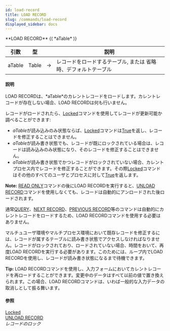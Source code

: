```yaml
---
id: load-record
title: LOAD RECORD
slug: /commands/load-record
displayed_sidebar: docs
---
```


<!--REF #_command_.LOAD RECORD.Syntax-->**LOAD RECORD** {( *aTable* )}<!-- END REF-->
<!--REF #_command_.LOAD RECORD.Params-->
| 引数 | 型 |  | 説明 |
| --- | --- | --- | --- |
| aTable | Table | &rarr; | レコードをロードするテーブル, または 省略時、デフォルトテーブル |

<!-- END REF-->

#### 説明 

<!--REF #_command_.LOAD RECORD.Summary-->LOAD RECORDは、*aTable*のカレントレコードをロードします。<!-- END REF-->カレントレコードが存在しない場合、LOAD RECORDは何も行いません。  
レコードがロードされたら、[Locked](locked.md "Locked")コマンドを使用してレコードが更新可能か調べることができます:

* *aTable*が読み込みのみ状態ならば、[Locked](locked.md "Locked")コマンドは[True](true.md "True")を返し、レコードを修正することはできません。
* *aTable*が読み書き状態でも、レコ－ドが既にロックされている場合は、レコードは読み込みのみ状態になり、そのレコードを修正することはできません。
* *aTable*が読み書き状態でかつレコ－ドがロックされていない場合、カレントプロセス内でレコードを修正することができます。その際[Locked](locked.md "Locked")コマンドはその他のすべてのユーザとプロセスに対して[True](true.md "True")を返します。

**Note:** [READ ONLY](read-only.md "READ ONLY")コマンドの後にLOAD RECORDを実行すると、[UNLOAD RECORD](unload-record.md "UNLOAD RECORD")コマンドを使用しなくても、レコードは自動的にアンロードされた後ロードされます。

通常[QUERY](query.md "QUERY")、[NEXT RECORD](next-record.md "NEXT RECORD")、[PREVIOUS RECORD](previous-record.md "PREVIOUS RECORD")等のコマンドは自動的にカレントレコードをロードするため、LOAD RECORDコマンドを使用する必要はありません。

マルチュユーザ環境やマルチプロセス環境において既存レコードを修正するには、レコードが属するテーブルに読み書き状態でアクセスしなければなりません。レコードがロックされており、ロードされていない場合、時間をおいて、再度LOAD RECORDを実行する必要があります。このためには、ループ内でLOAD RECORDを使用し、レコードが読み書き状態になるまで待機できます。

**Tip:** LOAD RECORDコマンドを使用し、入力フォームにおいてカレントレコードを再ロードすることができます。変更中のデータはすべて以前の値で置き換えられます。この場合、LOAD RECORDコマンドは、いわば一般的な入力データの取消しとして振る舞います。

#### 参照 

[Locked](locked.md)  
[UNLOAD RECORD](unload-record.md)  
*レコードのロック*  